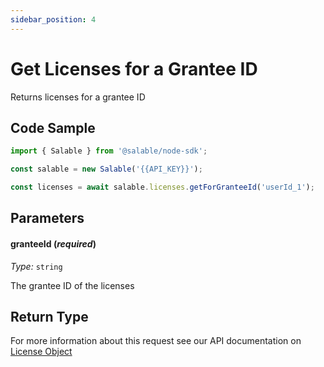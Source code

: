 ```yaml
---
sidebar_position: 4
---
```


# Get Licenses for a Grantee ID

Returns licenses for a grantee ID

## Code Sample

```typescript
import { Salable } from '@salable/node-sdk';

const salable = new Salable('{{API_KEY}}');

const licenses = await salable.licenses.getForGranteeId('userId_1');
```

## Parameters

#### granteeId (_required_)

_Type:_ `string`

The grantee ID of the licenses

## Return Type

For more information about this request see our API documentation on [License Object](https://docs.salable.app/api/v2#tag/Licenses/operation/getLicenseByUuid)
